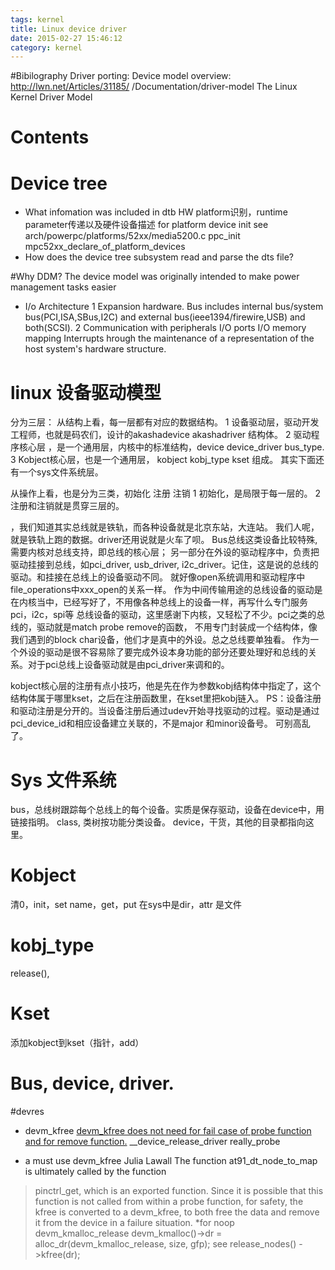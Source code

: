 ```yaml
---
tags: kernel
title: Linux device driver
date: 2015-02-27 15:46:12
category: kernel
---
```

#Bibilography
Driver porting: Device model overview: http://lwn.net/Articles/31185/
/Documentation/driver-model
The Linux Kernel Driver Model

# Contents

# Device tree
* What infomation was included in dtb
HW platform识别，runtime parameter传递以及硬件设备描述
for platform device init see arch/powerpc/platforms/52xx/media5200.c ppc_init
mpc52xx_declare_of_platform_devices
* How does the device tree subsystem read and parse the dts file?


#Why DDM?
The device model was originally intended to make power management tasks easier 

* I/o Architecture
1 Expansion hardware. 
Bus includes internal bus/system bus(PCI,ISA,SBus,I2C) and external bus(ieee1394/firewire,USB) and both(SCSI).
2 Communication with peripherals
I/O ports
I/O memory mapping
Interrupts
hrough the maintenance of a representation of the host system's hardware structure.

# linux 设备驱动模型
分为三层：
从结构上看，每一层都有对应的数据结构。
1 设备驱动层，驱动开发工程师，也就是码农们，设计的akashadevice  akashadriver 结构体。
2 驱动程序核心层 ，是一个通用层，内核中的标准结构，device device_driver bus_type.
3 Kobject核心层，也是一个通用层， kobject kobj_type kset 组成。
其实下面还有一个sys文件系统层。

从操作上看，也是分为三类，初始化 注册 注销
1 初始化，是局限于每一层的。
2 注册和注销就是贯穿三层的。

，我们知道其实总线就是铁轨，而各种设备就是北京东站，大连站。
我们人呢，就是铁轨上跑的数据。driver还用说就是火车了呗。
Bus总线这类设备比较特殊,需要内核对总线支持，即总线的核心层；
另一部分在外设的驱动程序中，负责把驱动挂接到总线，如pci_driver, usb_driver, i2c_driver。记住，这是说的总线的驱动。和挂接在总线上的设备驱动不同。
就好像open系统调用和驱动程序中file_operations中xxx_open的关系一样。
作为中间传输用途的总线设备的驱动是在内核当中，已经写好了，不用像各种总线上的设备一样，再写什么专门服务pci，i2c，spi等
总线设备的驱动，这里感谢下内核，又轻松了不少。pci之类的总线的，驱动就是match probe remove的函数，
不用专门封装成一个结构体，像我们遇到的block char设备，他们才是真中的外设。总之总线要单独看。
作为一个外设的驱动是很不容易除了要完成外设本身功能的部分还要处理好和总线的关系。对于pci总线上设备驱动就是由pci_driver来调和的。

kobject核心层的注册有点小技巧，他是先在作为参数kobj结构体中指定了，这个结构体属于哪里kset，之后在注册函数里，在kset里把kobj链入。
PS：设备注册和驱动注册是分开的。当设备注册后通过udev开始寻找驱动的过程。驱动是通过pci_device_id和相应设备建立关联的，不是major 和minor设备号。
可别高乱了。



# Sys 文件系统
bus，总线树跟踪每个总线上的每个设备。实质是保存驱动，设备在device中，用链接指明。
class, 类树按功能分类设备。
device，干货，其他的目录都指向这里。

# Kobject
清0，init，set name，get，put
在sys中是dir，attr 是文件

# kobj_type
release(),

# Kset
添加kobject到kset（指针，add）

# Bus, device, driver.


#devres
* devm_kfree
[devm_kfree does not need for fail case of probe function and for remove function.](http://lists.freedesktop.org/archives/dri-devel/2013-May/038943.html)
__device_release_driver
really_probe

* a must use devm_kfree Julia Lawall
 The function at91_dt_node_to_map is ultimately called by the function
> pinctrl_get, which is an exported function.  Since it is possible that this
> function is not called from within a probe function, for safety, the kfree
> is converted to a devm_kfree, to both free the data and remove it from the
> device in a failure situation.
*for noop devm_kmalloc_release 
devm_kmalloc()->dr = alloc_dr(devm_kmalloc_release, size, gfp);
see release_nodes() ->kfree(dr);
